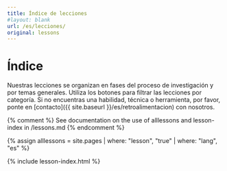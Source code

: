 ```yaml
---
title: Índice de lecciones
#layout: blank
url: /es/lecciones/
original: lessons
---
```



# Índice

Nuestras lecciones se organizan en fases del proceso de investigación y por temas generales. Utiliza los botones para filtrar las lecciones por categoría. Si no encuentras una habilidad, técnica o herramienta, por favor, ponte en [contacto]({{ site.baseurl }}/es/retroalimentacion) con nosotros.


{% comment %}
See documentation on the use of alllessons and lesson-index in /lessons.md
{% endcomment %}

{% assign alllessons = site.pages | where: "lesson", "true" | where: "lang", "es" %}

{% include lesson-index.html %}
